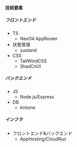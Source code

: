 #### 技術要素

##### フロントエンド

- TS
  - Next14 AppRouter
- 状態管理
  - zustand
- CSS
  - TailWindCSS
  - ShadCnUI

##### バックエンド

- JS
  - Node.js/Express
- DB
  - kintone

##### インフラ

- フロントエンド&バックエンド
  - AppHosting/CloudRun
